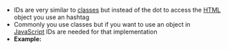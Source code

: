 - IDs are very similar to [classes](classes.md) but instead of the dot to access the [HTML](contents-html.md) object you use an hashtag
- Commonly you use classes but if you want to use an object in [JavaScript](contents-javascript.md) IDs are needed for that implementation
- **Example:**
```html

```